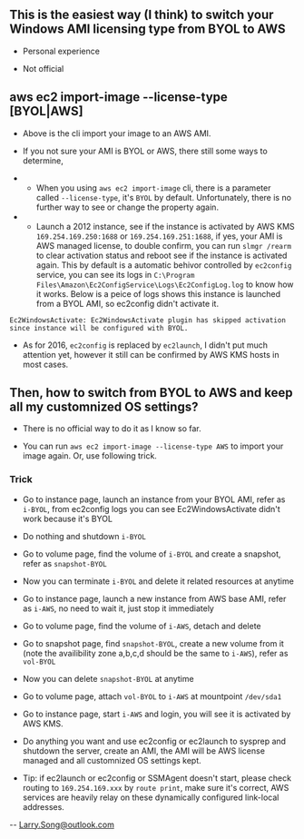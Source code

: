 
## This is the easiest way (I think) to switch your Windows AMI licensing type from BYOL to AWS

* Personal experience

* Not official

## aws ec2 import-image --license-type [BYOL|AWS]

* Above is the cli import your image to an AWS AMI.

* If you not sure your AMI is BYOL or AWS, there still some ways to determine,

* * When you using `aws ec2 import-image` cli, there is a parameter called `--license-type`, it's `BYOL` by default. Unfortunately, there is no further way to see or change the property again.

* * Launch a 2012 instance, see if the instance is activated by AWS KMS `169.254.169.250:1688` or `169.254.169.251:1688`, if yes, your AMI is AWS managed license, to double confirm, you can run `slmgr /rearm` to clear activation status and reboot see if the instance is activated again. This by default is a automatic behivor controlled by `ec2config` service, you can see its logs in `C:\Program Files\Amazon\Ec2ConfigService\Logs\Ec2ConfigLog.log` to know how it works. Below is a peice of logs shows this instance is launched from a BYOL AMI, so ec2config didn't activate it.

```
Ec2WindowsActivate: Ec2WindowsActivate plugin has skipped activation since instance will be configured with BYOL.
```

* As for 2016, `ec2config` is replaced by `ec2launch`, I didn't put much attention yet, however it still can be confirmed by AWS KMS hosts in most cases.

## Then, how to switch from BYOL to AWS and keep all my customnized OS settings?

* There is no official way to do it as I know so far.

* You can run `aws ec2 import-image --license-type AWS` to import your image again. Or, use following trick.

### Trick

* Go to instance page, launch an instance from your BYOL AMI, refer as `i-BYOL`, from ec2config logs you can see Ec2WindowsActivate didn't work because it's BYOL

* Do nothing and shutdown `i-BYOL`

* Go to volume page, find the volume of `i-BYOL` and create a snapshot, refer as `snapshot-BYOL`

* Now you can terminate `i-BYOL` and delete it related resources at anytime

* Go to instance page, launch a new instance from AWS base AMI, refer as `i-AWS`, no need to wait it, just stop it immediately

* Go to volume page, find the volume of `i-AWS`, detach and delete

* Go to snapshot page, find `snapshot-BYOL`, create a new volume from it (note the availibility zone a,b,c,d should be the same to `i-AWS`), refer as `vol-BYOL`

* Now you can delete `snapshot-BYOL` at anytime

* Go to volume page, attach `vol-BYOL` to `i-AWS` at mountpoint `/dev/sda1`

* Go to instance page, start `i-AWS` and login, you will see it is activated by AWS KMS.

* Do anything you want and use ec2config or ec2launch to sysprep and shutdown the server, create an AMI, the AMI will be AWS license managed and  all customnized OS settings kept.

* Tip: if ec2launch or ec2config or SSMAgent doesn't start, please check routing to `169.254.169.xxx` by `route print`, make sure it's correct, AWS services are heavily relay on these dynamically configured link-local addresses.

-- Larry.Song@outlook.com







